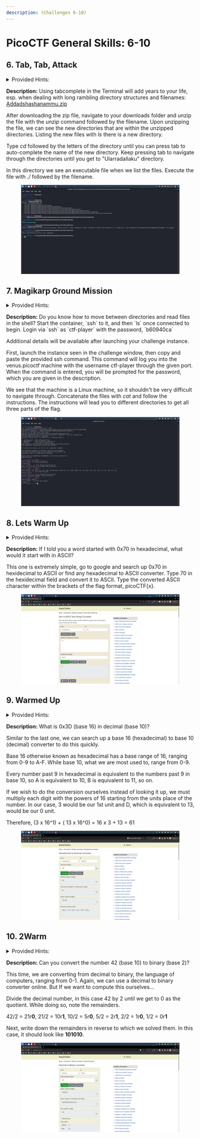```yaml
---
description: (Challenges 6-10)
---
```


# PicoCTF General Skills: 6-10

## 6. Tab, Tab, Attack&#x20;

<details>

<summary>Provided Hints:</summary>

After `unzip`ing, this problem can be solved with 11 button-presses...(mostly Tab)...

</details>

**Description:** Using tabcomplete in the Terminal will add years to your life, esp. when dealing with long rambling directory structures and filenames: [Addadshashanammu.zip](https://mercury.picoctf.net/static/fe16c756149cfa85f23e73cd9dbd6a25/Addadshashanammu.zip)

After downloading the zip file, navigate to your downloads folder and unzip the file with the _unzip_ command followed by the filename. Upon unzipping the file, we can see the new directories that are within the unzipped directories. Listing the new files with _ls_ there is a new directory.&#x20;

Type _cd_ followed by the letters of the directory until you can press tab to auto-complete the name of the new directory. Keep pressing tab to navigate through the directories until you get to "Ularradallaku" directory.

In this directory we see an executable file when we list the files. Execute the file with _./_ followed by the filename.&#x20;

<figure><img src=".gitbook/assets/Screenshot_2023-05-23_13_00_46 (1).png" alt=""><figcaption></figcaption></figure>

## 7. Magikarp Ground Mission

<details>

<summary>Provided Hints:</summary>

Finding a cheatsheet for bash would be really helpful!

</details>

**Description:**  Do you know how to move between directories and read files in the shell? Start the container, \`ssh\` to it, and then \`ls\` once connected to begin. Login via \`ssh\` as \`ctf-player\` with the password, \`b60940ca\`

Additional details will be available after launching your challenge instance.

First, launch the instance seen in the challenge window, then copy and paste the provided ssh command. This command will log you into the venus.picoctf machine with the username ctf-player through the given port. When the command is entered, you will be prompted for the password, which you are given in the description.

We see that the machine is a Linux machine, so it shouldn't be very difficult to navigate through. Concatenate the files with _cat_ and follow the instructions. The instructions will lead you to different directories to get all three parts of the flag.

<figure><img src=".gitbook/assets/Screenshot_2023-05-23_13_18_53.png" alt=""><figcaption></figcaption></figure>

## 8. Lets Warm Up

<details>

<summary>Provided Hints:</summary>

Submit your answer in our flag format. For example, if your answer was 'hello', you would submit 'picoCTF{hello}' as the flag.

</details>

**Description:** If I told you a word started with 0x70 in hexadecimal, what would it start with in ASCII?

This one is extremely simple, go to google and search up 0x70 in hexidecimal to ASCII or find any hexadecimal to ASCII converter. Type 70 in the hexidecimal field and convert it to ASCII. Type the converted ASCII character within the brackets of the flag format, picoCTF{x}.

<figure><img src=".gitbook/assets/Screenshot_2023-05-23_13_25_31.png" alt=""><figcaption></figcaption></figure>

## 9. Warmed Up

<details>

<summary>Provided Hints:</summary>

Submit your answer in our flag format. For example, if your answer was '22', you would submit 'picoCTF{22}' as the flag.

</details>

**Description:** What is 0x3D (base 16) in decimal (base 10)?

Similar to the last one, we can search up a base 16 (hexadecimal) to base 10 (decimal) converter to do this quickly.&#x20;

Base 16 otherwise known as hexadecimal has a base range of 16, ranging from 0-9 to A-F. While base 10, what we are most used to, range from 0-9.

Every number past 9 in hexadecimal is equivalent to the numbers past 9 in base 10, so A is equivalent to 10, B is equivalent to 11, so on.&#x20;

If we wish to do the conversion ourselves instead of looking it up, we must  multiply each digit with the powers of 16 starting from the units place of the number. In our case, 3 would be our 1st unit and D, which is equivalent to 13, would be our 0 unit.

Therefore, (3 x 16^1) + ( 13 x 16^0) = 16 x 3 + 13 = 61

<figure><img src=".gitbook/assets/Screenshot_2023-05-23_13_39_34.png" alt=""><figcaption></figcaption></figure>

## 10. 2Warm

<details>

<summary>Provided Hints:</summary>

Submit your answer in our competition's flag format. For example, if your answer was '11111', you would submit 'picoCTF{11111}' as the flag.

</details>

**Description:** Can you convert the number 42 (base 10) to binary (base 2)?

This time, we are converting from decimal to binary, the language of computers, ranging from 0-1. Again, we can use a decimal to binary converter online. But If we want to compute this ourselves...

Divide the decimal number, in this case 42 by 2 until we get to 0 as the quotient. While doing so, note the remainders.

42/2 = 21r**0**, 21/2 = 10r**1**, 10/2 = 5r**0**, 5/2 = 2r**1**, 2/2 = 1r**0**, 1/2 = 0r**1**

Next, write down the remainders in reverse to which we solved them. In this case, it should look like **101010**.

<figure><img src=".gitbook/assets/Screenshot_2023-05-23_13_48_20 (1).png" alt=""><figcaption></figcaption></figure>
